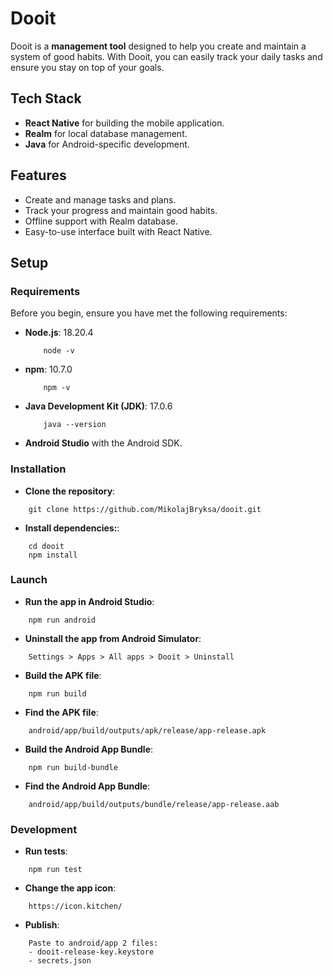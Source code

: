 # Dooit

Dooit is a **management tool** designed to help you create and maintain a system of good habits. With Dooit, you can easily track your daily tasks and ensure you stay on top of your goals.

## Tech Stack

- **React Native** for building the mobile application.
- **Realm** for local database management.
- **Java** for Android-specific development.

## Features

- Create and manage tasks and plans.
- Track your progress and maintain good habits.
- Offline support with Realm database.
- Easy-to-use interface built with React Native.

## Setup

### Requirements

Before you begin, ensure you have met the following requirements:

- **Node.js**: 18.20.4

  ```
      node -v
  ```

- **npm**: 10.7.0

  ```
      npm -v
  ```

- **Java Development Kit (JDK)**: 17.0.6

  ```
      java --version
  ```

- **Android Studio** with the Android SDK.

### Installation

- **Clone the repository**:

```
    git clone https://github.com/MikolajBryksa/dooit.git
```

- **Install dependencies:**:

```
    cd dooit
    npm install
```

### Launch

- **Run the app in Android Studio**:

```
    npm run android
```

- **Uninstall the app from Android Simulator**:

```
    Settings > Apps > All apps > Dooit > Uninstall
```

- **Build the APK file**:

```
    npm run build
```

- **Find the APK file**:

```
    android/app/build/outputs/apk/release/app-release.apk
```

- **Build the Android App Bundle**:

```
    npm run build-bundle
```

- **Find the Android App Bundle**:

```
    android/app/build/outputs/bundle/release/app-release.aab
```

### Development

- **Run tests**:

```
    npm run test
```

- **Change the app icon**:

```
    https://icon.kitchen/
```

- **Publish**:

```
    Paste to android/app 2 files:
    - dooit-release-key.keystore
    - secrets.json
```
